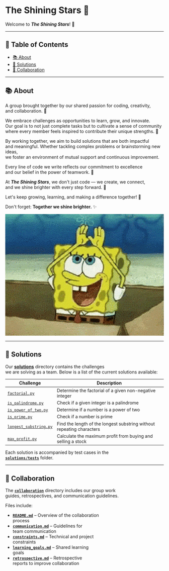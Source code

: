 # **The Shining Stars 🌟**

Welcome to **_The Shining Stars_**! 👋

---

## **📖 Table of Contents**

- [📚 About](#-about)  
- [🚀 Solutions](#-solutions)  
- [🤝 Collaboration](#-collaboration)  

---

## **📚 About**

A group brought together by our shared passion for coding, creativity,  
and collaboration. 🌈  

We embrace challenges as opportunities to learn, grow, and innovate.  
Our goal is to not just complete tasks but to cultivate a sense of community  
where every member feels inspired to contribute their unique strengths. 🤝  

By working together, we aim to build solutions that are both impactful  
and meaningful. Whether tackling complex problems or brainstorming new ideas,  
we foster an environment of mutual support and continuous improvement.  

Every line of code we write reflects our commitment to excellence  
and our belief in the power of teamwork. 💪  

At **_The Shining Stars_**, we don't just code — we create, we connect,  
and we shine brighter with every step forward. 💫  

Let's keep growing, learning, and making a difference together! 🚀  

Don't forget: **Together we shine brighter.** ✨  

![SpongeBob shining gif for motivation](notes/time-to-shine-spongebob-shine.gif)

---

## **🚀 Solutions**

Our **[solutions](solutions/)** directory contains the challenges  
we are solving as a team.
Below is a list of the current solutions available:

| Challenge             | Description                                         |
|-----------------------|-----------------------------------------------------|
| [`factorial.py`](https://github.com/MIT-Emerging-Talent/ET6-foundations-group-05/issues/24) | Determine the factorial of a given non-negative integer |
| [`is_palindrome.py`](https://github.com/MIT-Emerging-Talent/ET6-foundations-group-05/issues/30) | Check if a given integer is a palindrome               |
| [`is_power_of_two.py`](https://github.com/MIT-Emerging-Talent/ET6-foundations-group-05/issues/17) | Determine if a number is a power of two                 |
| [`is_prime.py`](https://github.com/MIT-Emerging-Talent/ET6-foundations-group-05/issues/26) | Check if a number is prime                              |
| [`longest_substring.py`](https://github.com/MIT-Emerging-Talent/ET6-foundations-group-05/issues/44) | Find the length of the longest substring without repeating characters |
| [`max_profit.py`](https://github.com/MIT-Emerging-Talent/ET6-foundations-group-05/issues/22) | Calculate the maximum profit from buying and selling a stock |

Each solution is accompanied by test cases in the  
**[`solutions/tests`](solutions/tests/)** folder.

---

## **🤝 Collaboration**

The **[`collaboration`](collaboration/)** directory includes our group work  
guides, retrospectives, and communication guidelines.

Files include:

- **[`README.md`](collaboration/README.md)** – Overview of the collaboration  
  process  
- **[`communication.md`](collaboration/communication.md)** – Guidelines for  
  team communication  
- **[`constraints.md`](collaboration/constraints.md)** – Technical and project  
  constraints  
- **[`learning_goals.md`](collaboration/learning_goals.md)** – Shared learning  
  goals  
- **[`retrospective.md`](collaboration/retrospective.md)** – Retrospective  
  reports to improve collaboration
